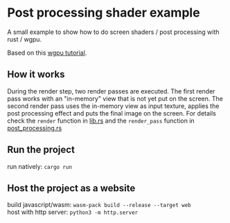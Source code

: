 # Post processing shader example

A small example to show how to do screen shaders / post processing with rust / wgpu.

Based on this [wgpu tutorial](https://sotrh.github.io/learn-wgpu).

## How it works
During the render step, two render passes are executed.
The first render pass works with an "in-memory" view that is not yet put on the screen.
The second render pass uses the in-memory view as input texture, applies the post processing effect and puts the final image on the screen.
For details check the `render` function in [lib.rs](src/lib.rs#319) and the `render_pass` function in [post_processing.rs](src/post_processing.rs#99)

## Run the project

run natively: `cargo run`

## Host the project as a website

build javascript/wasm: `wasm-pack build --release --target web`  
host with http server: `python3 -m http.server`
